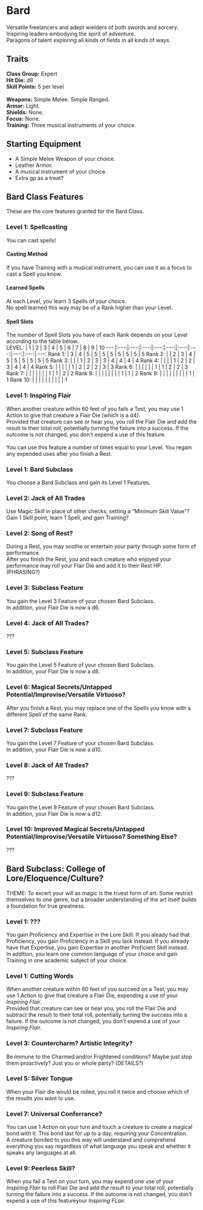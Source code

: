 # Bard
Versatile freelancers and adept wielders of both swords and sorcery. <br>
Inspiring leaders embodying the spirit of adventure. <br>
Paragons of talent exploring all kinds of fields in all kinds of ways. <br>

## Traits
**Class Group:** Expert <br>
**Hit Die:** d8 <br>
**Skill Points:** 5 per level <br>
<br>
**Weapons:** Simple Melee. Simple Ranged. <br>
**Armor:** Light. <br>
**Shields:** None. <br>
**Focus:** None. <br>
**Training:** Three musical instruments of your choice. <br>

## Starting Equipment
+ A Simple Melee Weapon of your choice.
+ Leather Armor.
+ A musical instrument of your choice.
+ Extra gp as a treat?

## Bard Class Features
These are the core features granted for the Bard Class.

### Level 1: Spellcasting
You can cast spells!
#### Casting Method
If you have Training with a musical instrument, you can use it as a focus to cast a Spell you know.
#### Learned Spells
At each Level, you learn 3 Spells of your choice. <br>
No spell learned this way may be of a Rank higher than your Level.
#### Spell Slots
The number of Spell Slots you have of each Rank depends on your Level according to the table below. <br>
LEVEL: | 1 | 2 | 3 | 4 | 5 | 6 | 7 | 8 | 9 | 10 
---:|:---:|:---:|:---:|:---:|:---:|:---:|:---:|:---:|:---:|:---:
Rank 1: | 3 | 4 | 5 | 5 | 5 | 5 | 5 | 5 | 5 | 5 
Rank 2: | | 2 | 3 | 4 | 5 | 5 | 5 | 5 | 5 | 5
Rank 3: | | | 1 | 2 | 3 | 3 | 4 | 4 | 4 | 4
Rank 4: | | | | 1 | 2 | 2 | 3 | 4 | 4 | 4
Rank 5: | | | | | 1 | 2 | 2 | 2 | 3 | 3
Rank 6: | | | | | | 1 | 1 | 2 | 2 | 3
Rank 7: | | | | | | | 1 | 1 | 2 | 2 
Rank 8: | | | | | | | | 1 | 1 | 2
Rank 9: | | | | | | | | | 1 | 1
Rank 10: | | | | | | | | | | 1

### Level 1: Inspiring Flair
When another creature within 60 feet of you fails a Test, you may use 1 Action to give that creature a Flair Die (which is a d4). <br>
Provided that creature can see or hear you, you roll the Flair Die and add the result to their total roll, potentially turning the failure into a success. If the outcome is not changed, you don't expend a use of this feature.
<br><br>
You can use this feature a number of times equal to your Level.
You regain any expended uses after you finish a Rest.

### Level 1: Bard Subclass
You choose a Bard Subclass and gain its Level 1 Features.

### Level 2: Jack of All Trades
Use Magic Skill in place of other checks, setting a "Minimum Skill Value"? <br>
Gain 1 Skill point, learn 1 Spell, and gain Training?

### Level 2: Song of Rest?
During a Rest, you may soothe or entertain your party through some form of performance. <br>
After you finish the Rest, you and each creature who enjoyed your performance may roll your Flair Die and add it to their Rest HP. (PHRASING?)

### Level 3: Subclass Feature
You gain the Level 3 Feature of your chosen Bard Subclass. <br>
In addition, your Flair Die is now a d6.

### Level 4: Jack of All Trades?
???

### Level 5: Subclass Feature
You gain the Level 5 Feature of your chosen Bard Subclass. <br>
In addition, your Flair Die is now a d8.

### Level 6: Magical Secrets/Untapped Potential/Improvise/Versatile Virtuoso?
After you finish a Rest, you may replace one of the Spells you know with a different Spell of the same Rank.

### Level 7: Subclass Feature
You gain the Level 7 Feature of your chosen Bard Subclass. <br>
In addition, your Flair Die is now a d10.

### Level 8: Jack of All Trades?
???

### Level 9: Subclass Feature
You gain the Level 9 Feature of your chosen Bard Subclass. <br>
In addition, your Flair Die is now a d12.

### Level 10: Improved Magical Secrets/Untapped Potential/Improvise/Versatile Virtuoso? Something Else?
???

## Bard Subclass: College of Lore/Eloquence/Culture?
THEME: To excert your will as magic is the truest form of art. Some restrict themselves to one genre, but a broader understanding of the art itself builds a foundation for true greatness.

### Level 1: ???
You gain Proficiency and Expertise in the Lore Skill. If you aleady had that Proficiency, you gain Proficiency in a Skill you lack instead. If you already have that Expertise, you gain Expertise in another Proficient Skill instead. <br>
In addition, you learn one common language of your choice and gain Training in one academic subject of your choice.
### Level 1: Cutting Words
When another creature within 60 feet of you succeed on a Test, you may use 1 Action to give that creature a Flair Die, expending a use of your *Inspiring Flair*. <br>
Provided that creature can see or hear you, you roll the Flair Die and subtract the result to their total roll, potentially turning the success into a failure. If the outcome is not changed, you don't expend a use of your *Inspiring Flair*.

### Level 3: Countercharm? Artistic Integrity?
Be immune to the Charmed and/or Frightened conditions? Maybe just stop them proactively? Just you or whole party? (DETAILS?)

### Level 5: Silver Tongue
When your Flair die would be rolled, you roll it twice and choose which of the results you want to use.

### Level 7: Universal Conferrance?
You can use 1 Action on your turn and touch a creature to create a magical bond with it. This bond last for up to a day, requiring your Concentration. <br>
A creature bonded to you this way will understand and comprehend everything you say regardless of what language you speak and whether it speaks any languages at all.

### Level 9: Peerless Skill?
When you fail a Test on your turn, you may expend one use of your *Inspiring Flair* to roll Flair Die and add the result to your total roll, potentially turning the failure into a success. If the outcome is not changed, you don't expend a use of this featureyour *Inspiring FLair*.